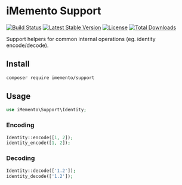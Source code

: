 # iMemento Support
[![Build Status](https://travis-ci.org/mementohub/support.svg?branch=master)](https://travis-ci.org/mementohub/support)
[![Latest Stable Version](https://poser.pugx.org/imemento/support/v/stable)](https://packagist.org/packages/imemento/support)
[![License](https://poser.pugx.org/imemento/support/license)](https://packagist.org/packages/imemento/support)
[![Total Downloads](https://poser.pugx.org/imemento/support/downloads)](https://packagist.org/packages/imemento/support)

Support helpers for common internal operations (eg. identity encode/decode).

## Install
```bash
composer require imemento/support
```

## Usage
```php
use iMemento\Support\Identity;
```

### Encoding
```php
Identity::encode([1, 2]);
identity_encode([1, 2]);
```

### Decoding
```php
Identity::decode(['1.2']);
identity_decode(['1.2']);
```
